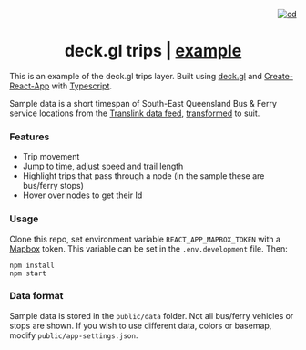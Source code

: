 <p align="right">
  <a href="https://github.com/stevekirks/deckgl-trips/actions/workflows/deploy.yml">
    <img src="https://github.com/stevekirks/deckgl-trips/actions/workflows/deploy.yml/badge.svg" alt="cd" />
  </a>
</p>

<h1 align="center">deck.gl trips | <a href="https://stevekirks.github.io/deckgl-trips">example</a></h1>

This is an example of the deck.gl trips layer. Built using [deck.gl](https://deck.gl) and [Create-React-App](https://create-react-app.dev) with [Typescript](https://create-react-app.dev/docs/adding-typescript/).

Sample data is a short timespan of South-East Queensland Bus & Ferry service locations from the [Translink data feed](https://data.qld.gov.au/dataset/translink-real-time-data), [transformed](https://github.com/stevekirks/gtfs-protobuf-to-trips-rs) to suit.

### Features
-   Trip movement
-   Jump to time, adjust speed and trail length
-   Highlight trips that pass through a node (in the sample these are bus/ferry stops)
-   Hover over nodes to get their Id

### Usage
Clone this repo, set environment variable `REACT_APP_MAPBOX_TOKEN` with a [Mapbox](https://www.mapbox.com/) token. This variable can be set in the `.env.development` file. Then:
```
npm install
npm start
```

### Data format
Sample data is stored in the `public/data` folder. Not all bus/ferry vehicles or stops are shown.
If you wish to use different data, colors or basemap, modify `public/app-settings.json`.
